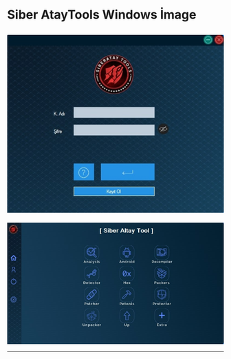 # Siber AtayTools Windows İmage 

![](image/1.jpg)
----------------------------------

![](image/2.jpg)

----------------------------------

